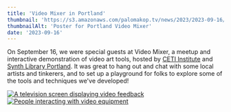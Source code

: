 ```yaml
---
title: 'Video Mixer in Portland'
thumbnail: 'https://s3.amazonaws.com/palomakop.tv/news/2023/2023-09-16/portland_video_mixer_poster.jpg'
thumbnailAlt: 'Poster for Portland Video Mixer'
date: '2023-09-16'
---
```


On September 16, we were special guests at Video Mixer, a meetup and interactive demonstration of video art tools, hosted by <a href="https://ceti.institute/" rel="noopener" target="_blank">CETI Institute</a> and <a href="https://synthlibraryportland.com/" rel="noopener" target="_blank">Synth Library Portland</a>. It was great to hang out and chat with some local artists and tinkerers, and to set up a playground for folks to explore some of the tools and techniques we've developed!

<div class="photo-grid-2-columns lightbox" id="video-mixer-lightbox">
<a href="https://s3.amazonaws.com/palomakop.tv/news/2023/2023-09-16/video_mixer_1_2000px.jpg">
<img alt="A television screen displaying video feedback" loading="lazy" src="https://s3.amazonaws.com/palomakop.tv/news/2023/2023-09-16/video_mixer_1_720px.jpg"/>
</a>
<a href="https://s3.amazonaws.com/palomakop.tv/news/2023/2023-09-16/video_mixer_2_2000px.jpg">
<img alt="People interacting with video equipment" loading="lazy" src="https://s3.amazonaws.com/palomakop.tv/news/2023/2023-09-16/video_mixer_2_720px.jpg"/>
</a>
</div>
<script>
var video_mixer_lightbox = new SimpleLightbox({elements: '#video-mixer-lightbox a'});
</script>

